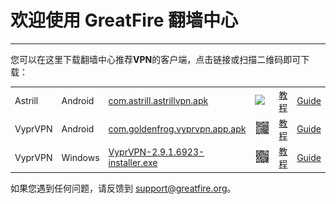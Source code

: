 # 欢迎使用 GreatFire 翻墙中心

------

您可以在这里下载翻墙中心推荐**VPN**的客户端，点击链接或扫描二维码即可下载：

| | | | | | |
| --- | --- | --- | --- | --- | --- |
| Astrill | Android | <a href="https://github.com/greatfire/cc/raw/master/z/clients/com.astrill.astrillvpn.apk">com.astrill.astrillvpn.apk</a> | <a href="https://github.com/greatfire/cc/raw/master/z/clients/com.astrill.astrillvpn.apk"><img src="https://github.com/greatfire/cc/raw/master/z/img/qr/Astrill.Android.png" /></a> | <a href="https://github.com/greatfire/cc/blob/master/guides/Astrill.Android.zh.md">教程</a> | <a href="https://github.com/greatfire/cc/blob/master/guides/Astrill.Android.en.md">Guide</a>
| VyprVPN | Android | <a href="https://github.com/greatfire/cc/raw/master/z/clients/com.goldenfrog.vyprvpn.app.apk">com.goldenfrog.vyprvpn.app.apk</a> | <a href="https://github.com/greatfire/cc/raw/master/z/clients/com.goldenfrog.vyprvpn.app.apk"><img src="https://github.com/greatfire/cc/raw/master/z/img/qr/VyprVPN.Android.png" /></a> | <a href="https://github.com/greatfire/cc/blob/master/guides/VyprVPN.Android.zh.md">教程</a> | <a href="https://github.com/greatfire/cc/blob/master/guides/VyprVPN.Android.en.md">Guide</a>
| VyprVPN | Windows | <a href="https://github.com/greatfire/cc/raw/master/z/clients/VyprVPN-2.9.1.6923-installer.exe">VyprVPN-2.9.1.6923-installer.exe</a> | <a href="https://github.com/greatfire/cc/raw/master/z/clients/VyprVPN-2.9.1.6923-installer.exe"><img src="https://github.com/greatfire/cc/raw/master/z/img/qr/VyprVPN.Windows.png" /></a> | <a href="https://github.com/greatfire/cc/blob/master/guides/VyprVPN.Windows.zh.md">教程</a> | <a href="https://github.com/greatfire/cc/blob/master/guides/VyprVPN.Windows.en.md">Guide</a>

如果您遇到任何问题，请反馈到 <support@greatfire.org>。
